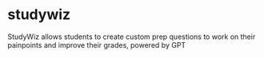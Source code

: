 # studywiz
StudyWiz allows students to create custom prep questions to work on their painpoints and improve their grades, powered by GPT
